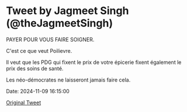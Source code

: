 # Tweet by Jagmeet Singh (@theJagmeetSingh)

PAYER POUR VOUS FAIRE SOIGNER.
 
C'est ce que veut Poilievre.

Il veut que les PDG qui fixent le prix de votre épicerie fixent également le prix des soins de santé.

Les néo-démocrates ne laisseront jamais faire cela.

Date: 2024-11-09 16:15:00

[Original Tweet](https://x.com/theJagmeetSingh/status/1855282956090118460)

